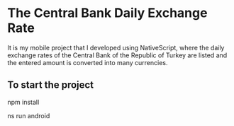# The Central Bank Daily Exchange Rate

It is my mobile project that I developed using NativeScript, where the daily exchange rates of the Central Bank of the Republic of Turkey are listed and the entered amount is converted into many currencies.

## To start the project

npm install 

ns run android
